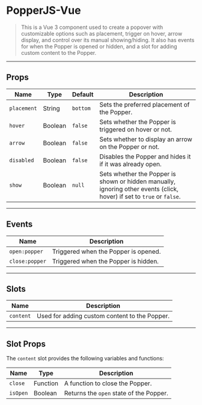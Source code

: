 # PopperJS-Vue

>This is a Vue 3 component used to create a popover with customizable options such as placement, trigger on hover, arrow display, and control over its manual showing/hiding. It also has events for when the Popper is opened or hidden, and a slot for adding custom content to the Popper.

---

## Props

| Name               | Type     | Default | Description                                                                                               |
| ------------------ | -------- | ------- | --------------------------------------------------------------------------------------------------------- |
| `placement`        | String   | `bottom` | Sets the preferred placement of the Popper.                                                               |
| `hover`            | Boolean  | `false` | Sets whether the Popper is triggered on hover or not.                                                     |
| `arrow`            | Boolean  | `false` | Sets whether to display an arrow on the Popper or not.                                                     |
| `disabled`         | Boolean  | `false` | Disables the Popper and hides it if it was already open.                                                   |
| `show`             | Boolean  | `null`  | Sets whether the Popper is shown or hidden manually, ignoring other events (click, hover) if set to `true` or `false`. |

---

## Events

| Name           | Description               |
| -------------- | ------------------------- |
| `open:popper`  | Triggered when the Popper is opened. |
| `close:popper` | Triggered when the Popper is hidden. |

---

## Slots

| Name      | Description            |
| --------- | ---------------------- |
| `content` | Used for adding custom content to the Popper. |

---

## Slot Props

The `content` slot provides the following variables and functions:

| Name     | Type     | Description                            |
| -------- | -------- | -------------------------------------- |
| `close`  | Function | A function to close the Popper.        |
| `isOpen` | Boolean  | Returns the `open` state of the Popper. |
